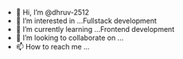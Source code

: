 - 👋 Hi, I’m @dhruv-2512
- 👀 I’m interested in ...Fullstack development  
- 🌱 I’m currently learning ...Frontend development  
- 💞️ I’m looking to collaborate on ...
- 📫 How to reach me ...

<!---
dhruv-2512/dhruv-2512 is a ✨ special ✨ repository because its `README.md` (this file) appears on your GitHub profile.
You can click the Preview link to take a look at your changes.
--->

